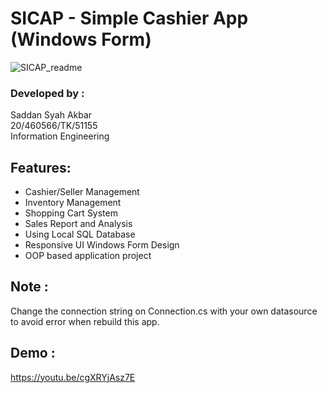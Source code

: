 # SICAP - Simple Cashier App (Windows Form)
![SICAP_readme](https://user-images.githubusercontent.com/73093118/121894517-6d994500-cd49-11eb-9c78-41b049a6803b.gif)

<h3><b>Developed by :</b></h3>
Saddan Syah Akbar
<br>
20/460566/TK/51155
<br>
Information Engineering

 ## Features:
 - Cashier/Seller Management
 - Inventory Management
 - Shopping Cart System
 - Sales Report and Analysis
 - Using Local SQL Database
 - Responsive UI Windows Form Design
 - OOP based application project

## Note :
Change the connection string on Connection.cs with your own datasource to avoid error when rebuild this app.

## Demo :
https://youtu.be/cgXRYjAsz7E
